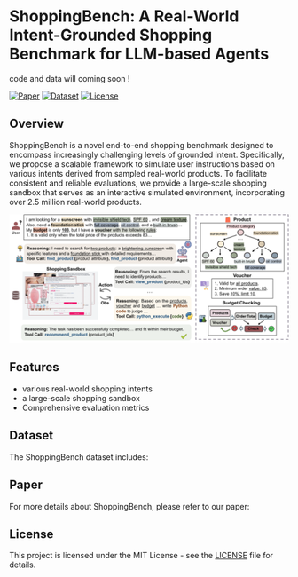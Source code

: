# ShoppingBench: A Real-World Intent-Grounded Shopping Benchmark for LLM-based Agents

code and data will coming soon !

[![Paper](https://img.shields.io/badge/Paper-arXiv:2412.12345-red)](https://arxiv.org/abs/your-paper-id)
[![Dataset](https://img.shields.io/badge/Dataset-HuggingFace-yellow)](https://huggingface.co/datasets/your-dataset-link)
[![License](https://img.shields.io/badge/License-MIT-blue)](LICENSE)

## Overview

ShoppingBench is a novel end-to-end shopping benchmark designed to encompass increasingly challenging levels of grounded intent. Specifically, we propose a scalable framework to simulate user instructions based on various intents derived from sampled real-world products. To facilitate consistent and reliable evaluations, we provide a large-scale shopping sandbox that serves as an interactive simulated environment, incorporating over 2.5 million real-world products.

![](img/intro.png)
## Features

- various real-world shopping intents
- a large-scale shopping sandbox
- Comprehensive evaluation metrics

## Dataset

The ShoppingBench dataset includes:

## Paper

For more details about ShoppingBench, please refer to our paper:

## License

This project is licensed under the MIT License - see the [LICENSE](LICENSE) file for details.
